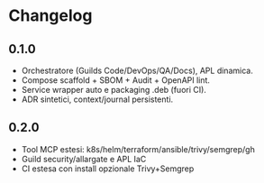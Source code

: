 # Changelog

## 0.1.0
- Orchestratore (Guilds Code/DevOps/QA/Docs), APL dinamica.
- Compose scaffold + SBOM + Audit + OpenAPI lint.
- Service wrapper auto e packaging .deb (fuori CI).
- ADR sintetici, context/journal persistenti.

## 0.2.0
- Tool MCP estesi: k8s/helm/terraform/ansible/trivy/semgrep/gh
- Guild security/allargate e APL IaC
- CI estesa con install opzionale Trivy+Semgrep
